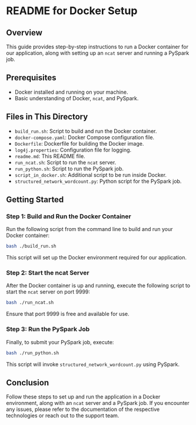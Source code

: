 
# README for Docker Setup

## Overview

This guide provides step-by-step instructions to run a Docker container for our application, along with setting up an `ncat` server and running a PySpark job.

## Prerequisites

- Docker installed and running on your machine.
- Basic understanding of Docker, `ncat`, and PySpark.

## Files in This Directory

- `build_run.sh`: Script to build and run the Docker container.
- `docker-compose.yaml`: Docker Compose configuration file.
- `Dockerfile`: Dockerfile for building the Docker image.
- `log4j.properties`: Configuration file for logging.
- `readme.md`: This README file.
- `run_ncat.sh`: Script to run the `ncat` server.
- `run_python.sh`: Script to run the PySpark job.
- `script_in_docker.sh`: Additional script to be run inside Docker.
- `structured_network_wordcount.py`: Python script for the PySpark job.

## Getting Started

### Step 1: Build and Run the Docker Container

Run the following script from the command line to build and run your Docker container:

```bash
bash ./build_run.sh
```

This script will set up the Docker environment required for our application.

### Step 2: Start the ncat Server

After the Docker container is up and running, execute the following script to start the `ncat` server on port 9999:

```bash
bash ./run_ncat.sh
```

Ensure that port 9999 is free and available for use.

### Step 3: Run the PySpark Job

Finally, to submit your PySpark job, execute:

```bash
bash ./run_python.sh
```

This script will invoke `structured_network_wordcount.py` using PySpark.

## Conclusion

Follow these steps to set up and run the application in a Docker environment, along with an `ncat` server and a PySpark job. If you encounter any issues, please refer to the documentation of the respective technologies or reach out to the support team.

